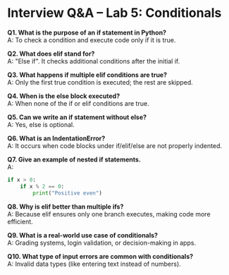 # Interview Q&A – Lab 5: Conditionals

**Q1. What is the purpose of an if statement in Python?**  
A: To check a condition and execute code only if it is true.

**Q2. What does elif stand for?**  
A: "Else if". It checks additional conditions after the initial if.

**Q3. What happens if multiple elif conditions are true?**  
A: Only the first true condition is executed; the rest are skipped.

**Q4. When is the else block executed?**  
A: When none of the if or elif conditions are true.

**Q5. Can we write an if statement without else?**  
A: Yes, else is optional.

**Q6. What is an IndentationError?**  
A: It occurs when code blocks under if/elif/else are not properly indented.

**Q7. Give an example of nested if statements.**  
A:  
```python
if x > 0:
    if x % 2 == 0:
        print("Positive even")
```

**Q8. Why is elif better than multiple ifs?**  
A: Because elif ensures only one branch executes, making code more efficient.

**Q9. What is a real-world use case of conditionals?**  
A: Grading systems, login validation, or decision-making in apps.

**Q10. What type of input errors are common with conditionals?**  
A: Invalid data types (like entering text instead of numbers).
